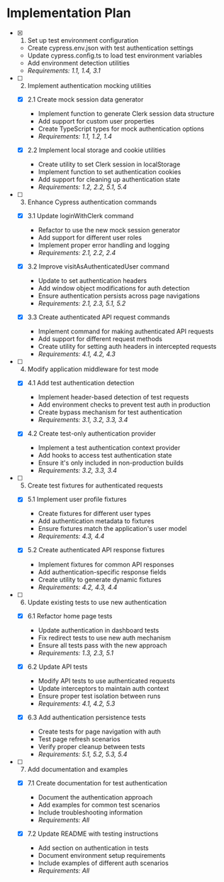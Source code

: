 # Implementation Plan

- [x] 1. Set up test environment configuration
  - Create cypress.env.json with test authentication settings
  - Update cypress.config.ts to load test environment variables
  - Add environment detection utilities
  - _Requirements: 1.1, 1.4, 3.1_

- [ ] 2. Implement authentication mocking utilities
  - [x] 2.1 Create mock session data generator
    - Implement function to generate Clerk session data structure
    - Add support for custom user properties
    - Create TypeScript types for mock authentication options
    - _Requirements: 1.1, 1.2, 1.4_
  
  - [x] 2.2 Implement local storage and cookie utilities
    - Create utility to set Clerk session in localStorage
    - Implement function to set authentication cookies
    - Add support for cleaning up authentication state
    - _Requirements: 1.2, 2.2, 5.1, 5.4_

- [ ] 3. Enhance Cypress authentication commands
  - [x] 3.1 Update loginWithClerk command
    - Refactor to use the new mock session generator
    - Add support for different user roles
    - Implement proper error handling and logging
    - _Requirements: 2.1, 2.2, 2.4_
  
  - [x] 3.2 Improve visitAsAuthenticatedUser command
    - Update to set authentication headers
    - Add window object modifications for auth detection
    - Ensure authentication persists across page navigations
    - _Requirements: 2.1, 2.3, 5.1, 5.2_
  
  - [x] 3.3 Create authenticated API request commands
    - Implement command for making authenticated API requests
    - Add support for different request methods
    - Create utility for setting auth headers in intercepted requests
    - _Requirements: 4.1, 4.2, 4.3_

- [ ] 4. Modify application middleware for test mode
  - [x] 4.1 Add test authentication detection
    - Implement header-based detection of test requests
    - Add environment checks to prevent test auth in production
    - Create bypass mechanism for test authentication
    - _Requirements: 3.1, 3.2, 3.3, 3.4_
  
  - [x] 4.2 Create test-only authentication provider
    - Implement a test authentication context provider
    - Add hooks to access test authentication state
    - Ensure it's only included in non-production builds
    - _Requirements: 3.2, 3.3, 3.4_

- [ ] 5. Create test fixtures for authenticated requests
  - [x] 5.1 Implement user profile fixtures
    - Create fixtures for different user types
    - Add authentication metadata to fixtures
    - Ensure fixtures match the application's user model
    - _Requirements: 4.3, 4.4_
  
  - [x] 5.2 Create authenticated API response fixtures
    - Implement fixtures for common API responses
    - Add authentication-specific response fields
    - Create utility to generate dynamic fixtures
    - _Requirements: 4.2, 4.3, 4.4_

- [ ] 6. Update existing tests to use new authentication
  - [x] 6.1 Refactor home page tests
    - Update authentication in dashboard tests
    - Fix redirect tests to use new auth mechanism
    - Ensure all tests pass with the new approach
    - _Requirements: 1.3, 2.3, 5.1_
  
  - [x] 6.2 Update API tests
    - Modify API tests to use authenticated requests
    - Update interceptors to maintain auth context
    - Ensure proper test isolation between runs
    - _Requirements: 4.1, 4.2, 5.3_
  
  - [x] 6.3 Add authentication persistence tests
    - Create tests for page navigation with auth
    - Test page refresh scenarios
    - Verify proper cleanup between tests
    - _Requirements: 5.1, 5.2, 5.3, 5.4_

- [ ] 7. Add documentation and examples
  - [x] 7.1 Create documentation for test authentication
    - Document the authentication approach
    - Add examples for common test scenarios
    - Include troubleshooting information
    - _Requirements: All_
  
  - [x] 7.2 Update README with testing instructions
    - Add section on authentication in tests
    - Document environment setup requirements
    - Include examples of different auth scenarios
    - _Requirements: All_